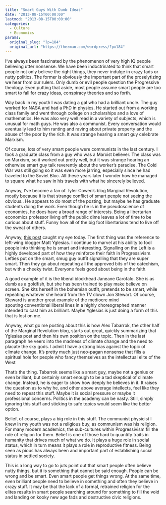 ```yaml
---
title: "Smart Guys With Dumb Ideas"
date: "2013-08-15T00:00:00"
lastmod: "2013-08-15T00:00:00"
categories:
  - Culture
  - Economics
params:
  original_slug: "?p=184"
  original_url: "https://thezman.com/wordpress/?p=184"
---
```


I’ve always been fascinated by the phenomenon of very high IQ people
believing utter nonsense. We have been indoctrinated to think that smart
people not only believe the right things, they never indulge in crazy
fads or nutty politics. The former is obviously the important part of
the proselytizing we hear from our rulers. Only dumb or evil people
question the Progressive theology. Even putting that aside, most people
assume smart people are too smart to fall for crazy ideas, conspiracy
theories and so forth.

Way back in my youth I was dating a gal who had a brilliant uncle. The
guy worked for NASA and had a PhD in physics. He started out from a
working class family and went through college on scholarships and a love
of mathematics. He was also very well read in a variety of subjects,
which is unusual for math guys. He was also a communist. Every
conversation would eventually lead to him ranting and raving about
private property and the abuse of the poor by the rich. It was strange
hearing a smart guy celebrate Marxism.

Of course, lots of very smart people were communists in the last
century. I took a graduate class from a guy who was a Marxist believer.
The class was on Marxism, so it worked out pretty well, but it was
strange hearing an otherwise smart guy talk reverently about the
worker’s paradise. The Cold War was still going so it was even more
jarring, especially since he had traveled to the Soviet Bloc. All these
years later I wonder how he managed to square what he saw in his travels
with what he sincerely believed.

Anyway, I’ve become a fan of Tyler Cowen’s blog Marginal Revolution,
mostly because it is that strange conflict of smart people not seeing
the obvious.. He appears to do most of the posting, but maybe he has
graduate students doing the work. Even though he is in the pseudoscience
of economics, he does have a broad range of interests. Being a
libertarian economics professor living off the public dime leaves a lot
of time to be curious about stuff. Funny how all of the big foot
libertarians tend to live off the sweat of others.

Anyway, <a
href="http://marginalrevolution.com/marginalrevolution/2013/08/raising-rivals-costs-and-reform-in-the-public-interest.html"
rel="noopener" target="_blank">this post</a> caught my eye today. The
first thing was the reference to left-wing blogger Matt Yglesias. I
continue to marvel at his ability to fool people into thinking he is
smart and interesting. Signalling on the Left is a highly developed part
of how they reinforce their faith in Progressivism. Lefties put on the
smart, smug guy outfit signalling that they are super smart. Then they
go about repeating all the approved bits of the catechism, but with a
cheeky twist. Everyone feels good about being in the faith.

A good example of it is the liberal blockhead Janeane Garofalo. She is
as dumb as a goldfish, but she has been trained to play make believe on
screen. She kits herself in the bohemian outfit, pretends to be smart,
while repeating whatever she heard from the TV clown Jon Stewart. Of
course, Steward is another great example of the mediocre mind
spouting conventional liberal lines in a highly choreographed manner
intended to cast him as brilliant. Maybe Yglesias is just doing a form
of this that is lost on me.

Anyway, what go me posting about this is how Alex Tabarrok, the other
half of the Marginal Revolution blog, starts out great, quickly
summarizing that Yglesias post and then his own position on the topic.
Then in the last paragraph he veers into the madness of climate change
and the need to placate the sky gods. I admit I have a strong bias
against the topic of climate change. It’s pretty much just neo-pagan
nonsense that fills a spiritual hole for people who fancy themselves as
the intellectual elite of the West

That’s the thing. Tabarrok seems like a smart guy, maybe not a genius or
even brilliant, but certainly smart enough to be a tad skeptical of
climate change. Instead, he is eager to show how deeply he believes in
it. It raises the question as to why he, and other above average
intellects, feel like they need to repeat this stuff. Maybe it is social
pressure or maybe it professional concerns. Politics in the academy can
be nasty. Still, simply ignoring this stuff and sticking to safe topics
would seem like the better option.

Belief, of course, plays a big role in this stuff. The communist
physicist I knew in my youth was not a religious buy, as communism was
his religion. For many modern academics, the sub-cultures within
Progressivism fill the role of religion for them. Belief is one of those
hard to quantify traits in humanity that drives much of what we do. It
plays a huge role in social status, which in turn means it plays a role
in reproductive fitness. Being seen as pious has always been and
important part of establishing social status in settled society.

This is a long way to go to juts point out that smart people often
believe nutty things, but it is something that cannot be said enough.
People can be wrong and be smart. Even smart people get things wrong. At
the same time, even brilliant people need to believe in something and
often they believe in crazy stuff. It may be that the lack of a formal,
retrained religion for the elites results in smart people searching
around for something to fill the void and landing on kooky new age fads
and destructive civic religions.

 
